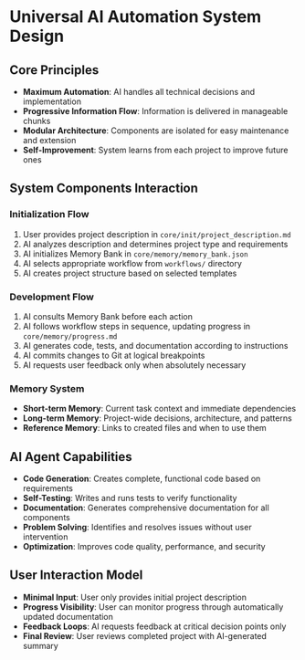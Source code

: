 # Universal AI Automation System Design

## Core Principles
- **Maximum Automation**: AI handles all technical decisions and implementation
- **Progressive Information Flow**: Information is delivered in manageable chunks
- **Modular Architecture**: Components are isolated for easy maintenance and extension
- **Self-Improvement**: System learns from each project to improve future ones

## System Components Interaction

### Initialization Flow
1. User provides project description in `core/init/project_description.md`
2. AI analyzes description and determines project type and requirements
3. AI initializes Memory Bank in `core/memory/memory_bank.json`
4. AI selects appropriate workflow from `workflows/` directory
5. AI creates project structure based on selected templates

### Development Flow
1. AI consults Memory Bank before each action
2. AI follows workflow steps in sequence, updating progress in `core/memory/progress.md`
3. AI generates code, tests, and documentation according to instructions
4. AI commits changes to Git at logical breakpoints
5. AI requests user feedback only when absolutely necessary

### Memory System
- **Short-term Memory**: Current task context and immediate dependencies
- **Long-term Memory**: Project-wide decisions, architecture, and patterns
- **Reference Memory**: Links to created files and when to use them

## AI Agent Capabilities
- **Code Generation**: Creates complete, functional code based on requirements
- **Self-Testing**: Writes and runs tests to verify functionality
- **Documentation**: Generates comprehensive documentation for all components
- **Problem Solving**: Identifies and resolves issues without user intervention
- **Optimization**: Improves code quality, performance, and security

## User Interaction Model
- **Minimal Input**: User only provides initial project description
- **Progress Visibility**: User can monitor progress through automatically updated documentation
- **Feedback Loops**: AI requests feedback at critical decision points only
- **Final Review**: User reviews completed project with AI-generated summary
